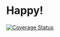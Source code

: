 Happy!
=====
[![Coverage Status](https://coveralls.io/repos/github/Raulnet/Happy/badge.svg?branch=master)](https://coveralls.io/github/Raulnet/Happy?branch=master)